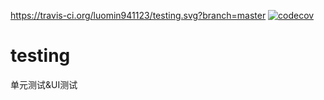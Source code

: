 https://travis-ci.org/luomin941123/testing.svg?branch=master
[![codecov](https://codecov.io/gh/luomin941123/testing/branch/master/graph/badge.svg)](https://codecov.io/gh/luomin941123/testing)


# testing
单元测试&amp;UI测试
